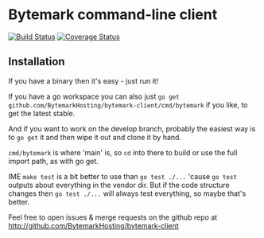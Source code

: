 Bytemark command-line client
============================

[![Build Status](https://travis-ci.org/BytemarkHosting/bytemark-client.svg)](https://travis-ci.org/BytemarkHosting/bytemark-client) [![Coverage Status](https://coveralls.io/repos/github/BytemarkHosting/bytemark-client/badge.svg?branch=develop)](https://coveralls.io/github/BytemarkHosting/bytemark-client?branch=develop) 

Installation
------------

If you have a binary then it's easy - just run it!

If you have a go workspace you can also just `go get github.com/BytemarkHosting/bytemark-client/cmd/bytemark` if you like, to get the latest stable.

And if you want to work on the develop branch, probably the easiest way is to `go get` it and then wipe it out and clone it by hand.

`cmd/bytemark` is where 'main' is, so `cd` into there to build or use the full import path, as with go get.

IME `make test` is a bit better to use than `go test ./...` 'cause `go test` outputs about everything in the vendor dir. But if the code structure changes then `go test ./...` will always test everything, so maybe that's better.

Feel free to open issues & merge requests on the github repo at http://github.com/BytemarkHosting/bytemark-client 

